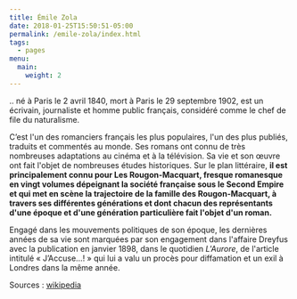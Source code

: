 ```yaml
---
title: Émile Zola
date: 2018-01-25T15:50:51-05:00
permalink: /emile-zola/index.html
tags:
  - pages
menu:
  main:
    weight: 2
---
```


.. né à Paris le 2 avril 1840, mort à Paris le 29 septembre 1902, est un écrivain, journaliste et homme public français, considéré comme le chef de file du naturalisme.

C’est l'un des romanciers français les plus populaires, l'un des plus publiés, traduits et commentés au monde. Ses romans ont connu de très nombreuses adaptations au cinéma et à la télévision. Sa vie et son œuvre ont fait l'objet de nombreuses études historiques. Sur le plan littéraire, __il est principalement connu pour Les Rougon-Macquart, fresque romanesque en vingt volumes dépeignant la société française sous le Second Empire et qui met en scène la trajectoire de la famille des Rougon-Macquart, à travers ses différentes générations et dont chacun des représentants d'une époque et d'une génération particulière fait l'objet d'un roman.__

Engagé dans les mouvements politiques de son époque, les dernières années de sa vie sont marquées par son engagement dans l'affaire Dreyfus avec la publication en janvier 1898, dans le quotidien _L'Aurore_, de l'article intitulé « J’Accuse…! » qui lui a valu un procès pour diffamation et un exil à Londres dans la même année.

Sources : [wikipedia](http://fr.wikipedia.org/wiki/Zola)
